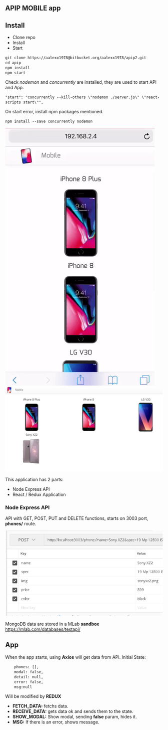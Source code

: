 ## APIP MOBILE app

## Install
- Clone repo
- Install
- Start

```
git clone https://aalexx1978@bitbucket.org/aalexx1978/apip2.git
cd apip
npm install
npm start
```

Check *nodemon* and *concurrently* are installed, they are used to start API and App.

```
"start": "concurrently --kill-others \"nodemon ./server.js\" \"react-scripts start\"",
```

On start error, install npm packages mentioned.

```
npm install --save concurrently nodemon
```

![apip](./assets/apipm.gif)
![apip](./assets/apip.jpg)

This application has 2 parts:
- Node Express API
- React / Redux Application

### Node Express API

API with GET, POST, PUT and DELETE functions, starts on 3003 port, **phones/** route.



![apip](./assets/api.jpg)

MongoDB data are stored in a MLab **sandbox** https://mlab.com/databases/testapi/


## App

When the app starts, using **Axios** will get data from API.
Initial State:  

```
    phones: [],
    modal: false,
    detail: null,
    error: false,
    msg:null
```
  
Will be modified by **REDUX**

- **FETCH_DATA:** fetchs data.
- **RECEIVE_DATA:** gets data ok and sends them to the state.
- **SHOW_MODAL:** Show modal, sending **false** param, hides it.
- **MSG:** If there is an error, shows message.

